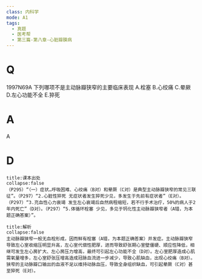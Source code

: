 ```yaml
---
class: 内科学
mode: A1
tags:
  - 真题
  - 医考帮
  - 第三篇-第八章-心脏瓣膜病
---
```


# Q
1997N69A 下列哪项不是主动脉瓣狭窄的主要临床表现
A.栓塞
B.心绞痛
C.晕厥
D.左心功能不全
E.猝死

# A
A
# D
```ad-note
title:课本出处
collapse:false
（P295）“（一）症状…呼吸困难、心绞痛（B对）和晕厥（C对）是典型主动脉瓣狭窄的常见三联征”。（P297）“2.心脏性猝死 无症状者发生猝死少见，多发生于先前有症状者”（E对）。（P297）“3.充血性心力衰竭 发生左心衰竭后自然病程缩短，若不行手术治疗，50%的病人于2年内死亡”（D对）。（P297）“5.体循环栓塞 少见，多见于钙化性主动脉瓣狭窄者（A错，为本题正确答案）”。
```

```ad-summary
title:解析
collapse:false
主动脉瓣狭窄一般无血栓形成，因而鲜有栓塞（A错，为本题正确答案）并发症。主动脉瓣狭窄导致左心室收缩压明显升高，左心室代偿性肥厚，进而导致舒张期心室壁僵硬、顺应性降低，相继可发生左心房扩大、左心房压力增高，最终可引起左心功能不全（D对）。左心室肥厚造成心肌需氧量增多，左心室舒张压增高造成冠脉血流进一步减少，导致心肌缺血，出现心绞痛（B对）。狭窄的主动脉瓣口输出的血液不足以维持动脉血压，导致全身组织缺血，可引起晕厥（C对）甚至猝死（E对）。
```

